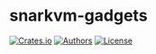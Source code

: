 # snarkvm-gadgets

[![Crates.io](https://img.shields.io/crates/v/snarkvm-gadgets.svg?color=neon)](https://crates.io/crates/snarkvm-gadgets)
[![Authors](https://img.shields.io/badge/authors-Aleo-orange.svg)](https://aleo.org)
[![License](https://img.shields.io/badge/License-GPLv3-blue.svg)](./LICENSE.md)
